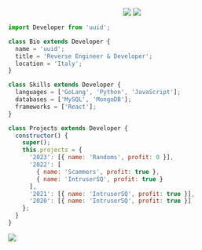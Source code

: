 <p align="center">
  <img src="https://komarev.com/ghpvc/?username=imuuid" />
  <img src="https://cdn.discordapp.com/attachments/1128460993257799743/1147197245062643712/uuid.gif?ex=653bdcb1&is=652967b1&hm=ffe8dc1340771a5a71e119e188112fd4ff2798628ffc1b65be310842e0a84502&" />
</p>

```js
import Developer from 'uuid';

class Bio extends Developer {
  name = 'uuid';
  title = 'Reverse Engineer & Developer';
  location = 'Italy';
}

class Skills extends Developer {
  languages = ['GoLang', 'Python', 'JavaScript'];
  databases = ['MySQL', 'MongoDB'];
  frameworks = ['React'];
}

class Projects extends Developer {
  constructor() {
    super();
    this.projects = {
      '2023': [{ name: 'Randoms', profit: 0 }],
      '2022': [
        { name: 'Scammers', profit: true },
        { name: 'IntruserSQ', profit: true }
      ],
      '2021': [{ name: 'IntruserSQ', profit: true }],
      '2020': [{ name: 'IntruserSQ', profit: true }]
    };
  }
}

```
<img src="https://lanyard-profile-readme.vercel.app/api/1155222146193313893" />

